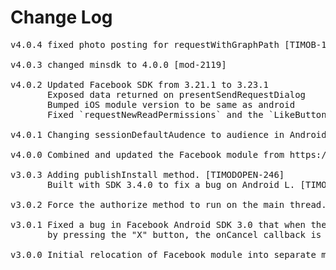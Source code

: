 # Change Log
<pre>
v4.0.4 fixed photo posting for requestWithGraphPath [TIMOB-18916]

v4.0.3 changed minsdk to 4.0.0 [mod-2119]

v4.0.2 Updated Facebook SDK from 3.21.1 to 3.23.1
       Exposed data returned on presentSendRequestDialog
       Bumped iOS module version to be same as android
	   Fixed `requestNewReadPermissions` and the `LikeButton` in Android [MOD-2105]

v4.0.1 Changing sessionDefaultAudence to audience in Android [MOD-2107]        

v4.0.0 Combined and updated the Facebook module from https://github.com/mokesmokes/titanium-android-facebook/ and https://github.com/mokesmokes/titanium-ios-facebook

v3.0.3 Adding publishInstall method. [TIMODOPEN-246]
       Built with SDK 3.4.0 to fix a bug on Android L. [TIMOB-17478]

v3.0.2 Force the authorize method to run on the main thread. [TIMOB-15770]

v3.0.1 Fixed a bug in Facebook Android SDK 3.0 that when the user cancels the login
       by pressing the "X" button, the onCancel callback is not invoked. [TIMOB-13738]

v3.0.0 Initial relocation of Facebook module into separate module